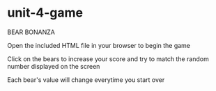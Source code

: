 # unit-4-game

BEAR BONANZA

Open the included HTML file in your browser to begin the game 

Click on the bears to increase your score and try to match the random number displayed on the screen 

Each bear's value will change everytime you start over

